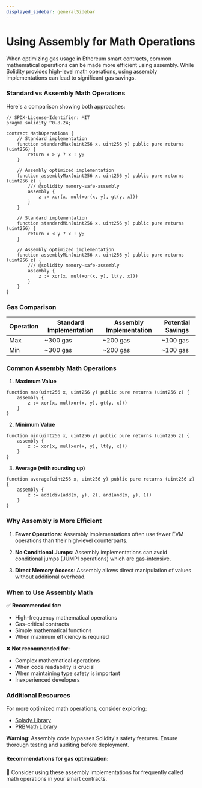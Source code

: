```yaml
---
displayed_sidebar: generalSidebar
---
```


# Using Assembly for Math Operations

When optimizing gas usage in Ethereum smart contracts, common mathematical operations can be made more efficient using assembly. While Solidity provides high-level math operations, using assembly implementations can lead to significant gas savings.

### Standard vs Assembly Math Operations

Here's a comparison showing both approaches:

```solidity
// SPDX-License-Identifier: MIT
pragma solidity ^0.8.24;

contract MathOperations {
    // Standard implementation
    function standardMax(uint256 x, uint256 y) public pure returns (uint256) {
        return x > y ? x : y;
    }

    // Assembly optimized implementation
    function assemblyMax(uint256 x, uint256 y) public pure returns (uint256 z) {
        /// @solidity memory-safe-assembly
        assembly {
            z := xor(x, mul(xor(x, y), gt(y, x)))
        }
    }

    // Standard implementation
    function standardMin(uint256 x, uint256 y) public pure returns (uint256) {
        return x < y ? x : y;
    }

    // Assembly optimized implementation
    function assemblyMin(uint256 x, uint256 y) public pure returns (uint256 z) {
        /// @solidity memory-safe-assembly
        assembly {
            z := xor(x, mul(xor(x, y), lt(y, x)))
        }
    }
}
```

### Gas Comparison

| Operation | Standard Implementation  | Assembly Implementation  | Potential Savings        |
| --------- | ------------------------ | ------------------------ | ------------------------ |
| Max       | ~300 gas | ~200 gas | ~100 gas |
| Min       | ~300 gas | ~200 gas | ~100 gas |

### Common Assembly Math Operations

1. **Maximum Value**

```solidity
function max(uint256 x, uint256 y) public pure returns (uint256 z) {
    assembly {
        z := xor(x, mul(xor(x, y), gt(y, x)))
    }
}
```

2. **Minimum Value**

```solidity
function min(uint256 x, uint256 y) public pure returns (uint256 z) {
    assembly {
        z := xor(x, mul(xor(x, y), lt(y, x)))
    }
}
```

3. **Average (with rounding up)**

```solidity
function average(uint256 x, uint256 y) public pure returns (uint256 z) {
    assembly {
        z := add(div(add(x, y), 2), and(and(x, y), 1))
    }
}
```

### Why Assembly is More Efficient

1. **Fewer Operations**: Assembly implementations often use fewer EVM operations than their high-level counterparts.

2. **No Conditional Jumps**: Assembly implementations can avoid conditional jumps (JUMPI operations) which are gas-intensive.

3. **Direct Memory Access**: Assembly allows direct manipulation of values without additional overhead.

### When to Use Assembly Math

✅ **Recommended for:**

- High-frequency mathematical operations
- Gas-critical contracts
- Simple mathematical functions
- When maximum efficiency is required

❌ **Not recommended for:**

- Complex mathematical operations
- When code readability is crucial
- When maintaining type safety is important
- Inexperienced developers

### Additional Resources

For more optimized math operations, consider exploring:

- [Solady Library](https://github.com/Vectorized/solady)
- [PRBMath Library](https://github.com/PaulRBerg/prb-math)

**Warning**: Assembly code bypasses Solidity's safety features. Ensure thorough testing and auditing before deployment.

#### Recommendations for gas optimization:

🌟 Consider using these assembly implementations for frequently called math operations in your smart contracts.

